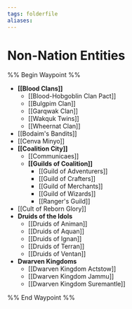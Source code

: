 ```yaml
---
tags: folderfile
aliases:
---
```


# Non-Nation Entities
%% Begin Waypoint %%
- **[[Blood Clans]]**
	- [[Blood-Hobgoblin Clan Pact]]
	- [[Bulgpim Clan]]
	- [[Garqwak Clan]]
	- [[Wakquk Twins]]
	- [[Wheernat Clan]]
- [[Bodaim's Bandits]]
- [[Cenva Minyo]]
- **[[Coalition City]]**
	- [[Communicaes]]
	- **[[Guilds of Coalition]]**
		- [[Guild of Adventurers]]
		- [[Guild of Crafters]]
		- [[Guild of Merchants]]
		- [[Guild of Wizards]]
		- [[Ranger's Guild]]
- [[Cult of Reborn Glory]]
- **Druids of the Idols**
	- [[Druids of Animan]]
	- [[Druids of Aquan]]
	- [[Druids of Ignan]]
	- [[Druids of Terran]]
	- [[Druids of Ventan]]
- **Dwarven Kingdoms**
	- [[Dwarven Kingdom Actstow]]
	- [[Dwarven Kingdom Jammu]]
	- [[Dwarven Kingdom Suremantle]]

%% End Waypoint %%
